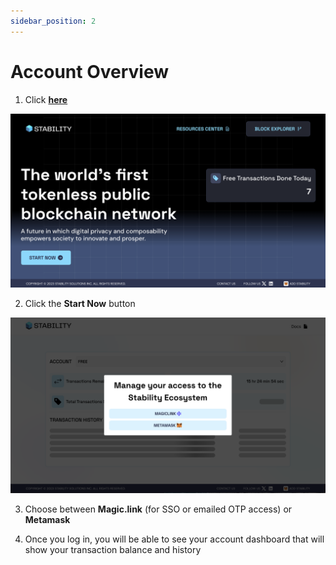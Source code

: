 ```yaml
---
sidebar_position: 2
---
```


# Account Overview
1. Click **[here](https://portal.stble.io/)**
  
![Account Portal](../../../static/img/stability-portal.jpg)  
  
2. Click the **Start Now** button  
  
![Stability Portal Authentication](../../../static/img/stability-portal-auth.jpg)  

3. Choose between **Magic.link** (for SSO or emailed OTP access) or **Metamask** 
  
4. Once you log in, you will be able to see your account dashboard that will show your transaction balance and history
